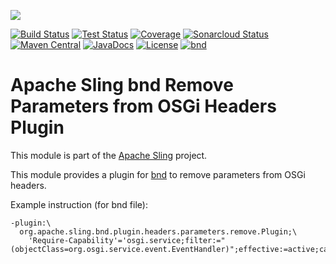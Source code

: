 [<img src="https://sling.apache.org/res/logos/sling.png"/>](https://sling.apache.org)

 [![Build Status](https://ci-builds.apache.org/job/Sling/job/modules/job/sling-org-apache-sling-bnd-plugin-headers-parameters-remove/job/master/badge/icon)](https://ci-builds.apache.org/job/Sling/job/modules/job/sling-org-apache-sling-bnd-plugin-headers-parameters-remove/job/master/) [![Test Status](https://img.shields.io/jenkins/tests.svg?jobUrl=https://ci-builds.apache.org/job/Sling/job/modules/job/sling-org-apache-sling-bnd-plugin-headers-parameters-remove/job/master/)](https://ci-builds.apache.org/job/Sling/job/modules/job/sling-org-apache-sling-bnd-plugin-headers-parameters-remove/job/master/test/?width=800&height=600) [![Coverage](https://sonarcloud.io/api/project_badges/measure?project=apache_sling-org-apache-sling-bnd-plugin-headers-parameters-remove&metric=coverage)](https://sonarcloud.io/dashboard?id=apache_sling-org-apache-sling-bnd-plugin-headers-parameters-remove) [![Sonarcloud Status](https://sonarcloud.io/api/project_badges/measure?project=apache_sling-org-apache-sling-bnd-plugin-headers-parameters-remove&metric=alert_status)](https://sonarcloud.io/dashboard?id=apache_sling-org-apache-sling-bnd-plugin-headers-parameters-remove) [![Maven Central](https://maven-badges.herokuapp.com/maven-central/org.apache.sling/org.apache.sling.bnd.plugin.headers.parameters.remove/badge.svg)](https://search.maven.org/#search%7Cga%7C1%7Cg%3A%22org.apache.sling%22%20a%3A%22org.apache.sling.bnd.plugin.headers.parameters.remove%22) [![JavaDocs](https://www.javadoc.io/badge/org.apache.sling/org.apache.sling.bnd.plugin.headers.parameters.remove.svg)](https://www.javadoc.io/doc/org.apache.sling/org.apache.sling.bnd.plugin.headers.parameters.remove) [![License](https://img.shields.io/badge/License-Apache%202.0-blue.svg)](https://www.apache.org/licenses/LICENSE-2.0) [![bnd](https://sling.apache.org/badges/group-bnd.svg)](https://github.com/apache/sling-aggregator/blob/master/docs/groups/bnd.md)

# Apache Sling bnd Remove Parameters from OSGi Headers Plugin

This module is part of the [Apache Sling](https://sling.apache.org) project.

This module provides a plugin for [bnd](https://bnd.bndtools.org) to remove parameters from OSGi headers.

Example instruction (for bnd file):

````
-plugin:\
  org.apache.sling.bnd.plugin.headers.parameters.remove.Plugin;\
    'Require-Capability'='osgi.service;filter:="(objectClass=org.osgi.service.event.EventHandler)";effective:=active;cardinality:=multiple'
````
